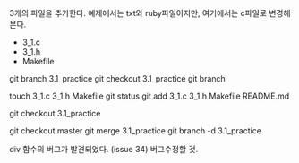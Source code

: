 3개의 파일을 추가한다.
예제에서는 txt와 ruby파일이지만, 여기에서는 c파일로 변경해본다.
- 3_1.c
- 3_1.h
- Makefile

git branch 3.1_practice
git checkout 3.1_practice
git branch

touch 3_1.c 3_1.h Makefile
git status
git add 3_1.c 3_1.h Makefile README.md

git checkout 3.1_practice

git checkout master
git merge 3.1_practice
git branch -d 3.1_practice

div 함수의 버그가 발견되었다. (issue 34)
버그수정할 것.

